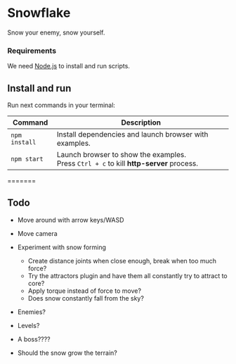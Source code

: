 # Snowflake

Snow your enemy, snow yourself. 

### Requirements

We need [Node.js](https://nodejs.org) to install and run scripts.

## Install and run

Run next commands in your terminal:

| Command | Description |
|---------|-------------|
| `npm install` | Install dependencies and launch browser with examples.|
| `npm start` | Launch browser to show the examples. <br> Press `Ctrl + c` to kill **http-server** process. |
=======

## Todo

* Move around with arrow keys/WASD 
* Move camera 
* Experiment with snow forming
	* Create distance joints when close enough, break when too much force?
	* Try the attractors plugin and have them all constantly try to attract to core?
	* Apply torque instead of force to move? 
	* Does snow constantly fall from the sky? 
* Enemies?
* Levels?
* A boss????

* Should the snow grow the terrain?